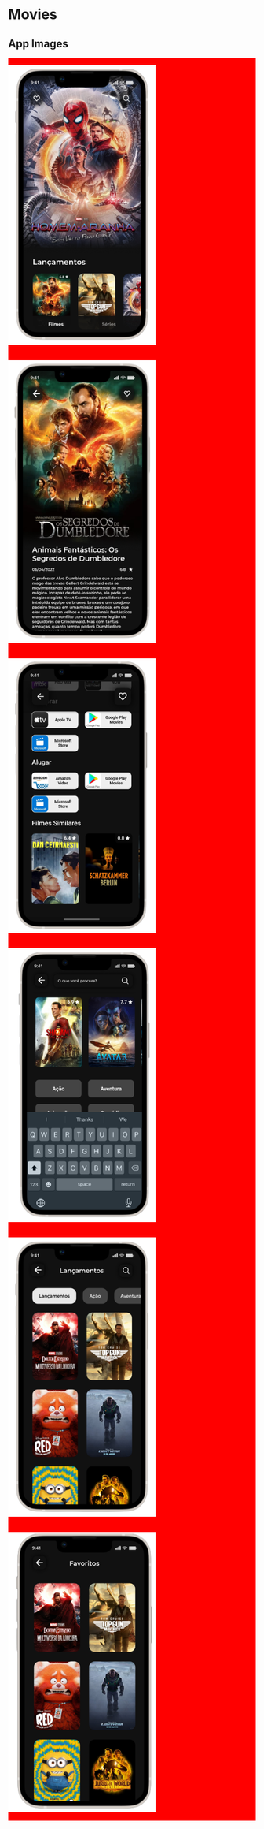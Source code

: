 # Movies

## App Images

<div style="display:flex; flex-wrap: wrap; background: red;">
  
  <img
    src="/home-removebg-preview.png"
    style="max-width: 300px">

  <img
    src="/detalhes-1-removebg-preview.png"
    style="max-width: 300px">

  <img
    src="/detalhes-2-removebg-preview.png"
    style="max-width: 300px">

  <img
    src="/pesquisa-removebg-preview.png"
    style="max-width: 300px">

  <img
    src="/categorias-removebg-preview.png"
    style="max-width: 300px">

  <img
    src="/favoritos-removebg-preview.png"
    style="max-width: 300px">

</div>
